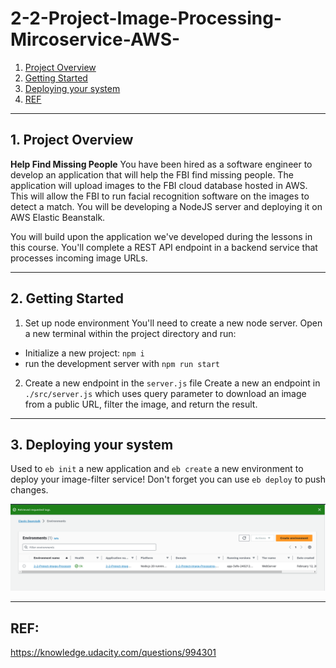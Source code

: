 # 2-2-Project-Image-Processing-Mircoservice-AWS-
1. [Project Overview](#schema1)
2. [Getting Started](#schema2)
3. [Deploying your system](#schema3)
4. [REF](#schema4)


<hr>
<a name='schema1'></a>

## 1. Project Overview

**Help Find Missing People**
You have been hired as a software engineer to develop an application that will help the FBI find missing people. The application will upload images to the FBI cloud database hosted in AWS. This will allow the FBI to run facial recognition software on the images to detect a match. You will be developing a NodeJS server and deploying it on AWS Elastic Beanstalk.

You will build upon the application we've developed during the lessons in this course. You'll complete a REST API endpoint in a backend service that processes incoming image URLs.


<hr>
<a name='schema2'></a>

## 2. Getting Started
1. Set up node environment
You'll need to create a new node server. Open a new terminal within the project directory and run:

- Initialize a new project: `npm i`
- run the development server with `npm run start`

2. Create a new endpoint in the `server.js` file
Create a new an endpoint in `./src/server.js` which uses query parameter to download an image from a public URL, filter the image, and return the result.

<hr>
<a name='schema3'></a>

## 3. Deploying your system

Used to `eb init` a new application and `eb create` a new environment to deploy your image-filter service! Don't forget you can use `eb deploy` to push changes.

![eb](./img/eb.png)


<hr>
<a name='schemaref'></a>


## REF:


https://knowledge.udacity.com/questions/994301